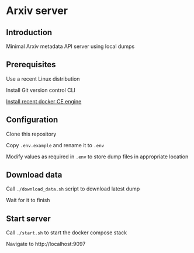 Arxiv server
============

## Introduction

Minimal Arxiv metadata API server using local dumps


## Prerequisites

Use a recent Linux distribution

Install Git version control CLI

[Install recent docker CE engine](https://docs.docker.com/engine/install/)


## Configuration

Clone this repository

Copy `.env.example` and rename it to `.env`

Modify values as required in `.env` to store dump files in appropriate location


## Download data

Call `./download_data.sh` script to download latest dump

Wait for it to finish


## Start server

Call `./start.sh` to start the docker compose stack

Navigate to http://localhost:9097
